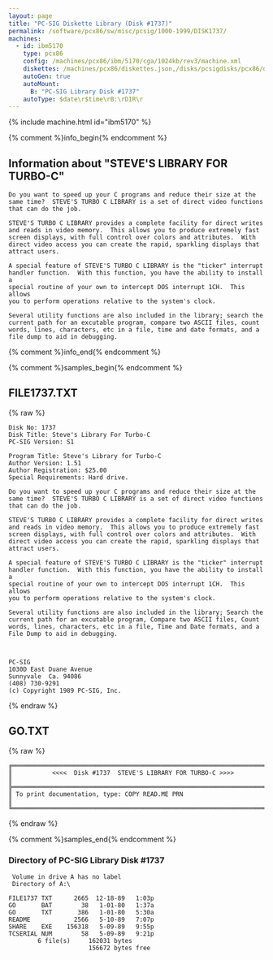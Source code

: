 ```yaml
---
layout: page
title: "PC-SIG Diskette Library (Disk #1737)"
permalink: /software/pcx86/sw/misc/pcsig/1000-1999/DISK1737/
machines:
  - id: ibm5170
    type: pcx86
    config: /machines/pcx86/ibm/5170/cga/1024kb/rev3/machine.xml
    diskettes: /machines/pcx86/diskettes.json,/disks/pcsigdisks/pcx86/diskettes.json
    autoGen: true
    autoMount:
      B: "PC-SIG Library Disk #1737"
    autoType: $date\r$time\rB:\rDIR\r
---
```


{% include machine.html id="ibm5170" %}

{% comment %}info_begin{% endcomment %}

## Information about "STEVE'S LIBRARY FOR TURBO-C"

    Do you want to speed up your C programs and reduce their size at the
    same time?  STEVE'S TURBO C LIBRARY is a set of direct video functions
    that can do the job.
    
    STEVE'S TURBO C LIBRARY provides a complete facility for direct writes
    and reads in video memory.  This allows you to produce extremely fast
    screen displays, with full control over colors and attributes.  With
    direct video access you can create the rapid, sparkling displays that
    attract users.
    
    A special feature of STEVE'S TURBO C LIBRARY is the "ticker" interrupt
    handler function.  With this function, you have the ability to install a
    special routine of your own to intercept DOS interrupt 1CH.  This allows
    you to perform operations relative to the system's clock.
    
    Several utility functions are also included in the library; search the
    current path for an excutable program, compare two ASCII files, count
    words, lines, characters, etc in a file, time and date formats, and a
    file dump to aid in debugging.
{% comment %}info_end{% endcomment %}

{% comment %}samples_begin{% endcomment %}

## FILE1737.TXT

{% raw %}
```
Disk No: 1737                                                           
Disk Title: Steve's Library For Turbo-C                                 
PC-SIG Version: S1                                                      
                                                                        
Program Title: Steve's Library for Turbo-C                              
Author Version: 1.51                                                    
Author Registration: $25.00                                             
Special Requirements: Hard drive.                                       
                                                                        
Do you want to speed up your C programs and reduce their size at the    
same time?  STEVE'S TURBO C LIBRARY is a set of direct video functions  
that can do the job.                                                    
                                                                        
STEVE'S TURBO C LIBRARY provides a complete facility for direct writes  
and reads in video memory.  This allows you to produce extremely fast   
screen displays, with full control over colors and attributes.  With    
direct video access you can create the rapid, sparkling displays that   
attract users.                                                          
                                                                        
A special feature of STEVE'S TURBO C LIBRARY is the "ticker" interrupt  
handler function.  With this function, you have the ability to install a
special routine of your own to intercept DOS interrupt 1CH.  This allows
you to perform operations relative to the system's clock.               
                                                                        
Several utility functions are also included in the library; Search the  
current path for an excutable program, Compare two ASCII files, Count   
words, lines, characters, etc in a file, Time and Date formats, and a   
File Dump to aid in debugging.                                          
                                                                        
                                                                        
                                                                        
PC-SIG                                                                  
1030D East Duane Avenue                                                 
Sunnyvale  Ca. 94086                                                    
(408) 730-9291                                                          
(c) Copyright 1989 PC-SIG, Inc.                                         
```
{% endraw %}

## GO.TXT

{% raw %}
```
╔═════════════════════════════════════════════════════════════════════════╗
║           <<<<  Disk #1737  STEVE'S LIBRARY FOR TURBO-C >>>>            ║
╠═════════════════════════════════════════════════════════════════════════╣
║ To print documentation, type: COPY READ.ME PRN                          ║
╚═════════════════════════════════════════════════════════════════════════╝
```
{% endraw %}

{% comment %}samples_end{% endcomment %}

### Directory of PC-SIG Library Disk #1737

     Volume in drive A has no label
     Directory of A:\

    FILE1737 TXT      2665  12-18-89   1:03p
    GO       BAT        38   1-01-80   1:37a
    GO       TXT       386   1-01-80   5:30a
    README            2566   5-10-89   7:07p
    SHARE    EXE    156318   5-09-89   9:55p
    TCSERIAL NUM        58   5-09-89   9:21p
            6 file(s)     162031 bytes
                          156672 bytes free
